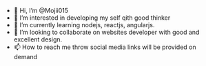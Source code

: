 - 👋 Hi, I’m @Mojii015
- 👀 I’m interested in developing my self qith good thinker
- 🌱 I’m currently learning nodejs, reactjs, angularjs.
- 💞️ I’m looking to collaborate on websites developer with good and excellent design.
- 📫 How to reach me throw social media links will be provided on demand

<!---
Mojii015/Mojii015 is a ✨ special ✨ repository because its `README.md` (this file) appears on your GitHub profile.
You can click the Preview link to take a look at your changes.
--->
